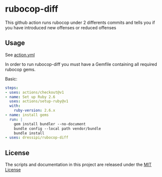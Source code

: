 # rubocop-diff

This github action runs rubocop under 2 differents commits and tells you if you have introduced new offenses or reduced offenses

## Usage

See [action.yml](action.yml)

In order to run rubocop-diff you must have a Gemfile containing all required rubocop gems.

Basic:

```yaml
steps:
- uses: actions/checkout@v1
- name: Set up Ruby 2.6
  uses: actions/setup-ruby@v1
  with:
    ruby-version: 2.6.x
- name: install gems
  run: |
    gem install bundler --no-document
    bundle config --local path vendor/bundle
    bundle install
- uses: dressipi/rubocop-diff
```

## License

The scripts and documentation in this project are released under the [MIT License](LICENSE)
